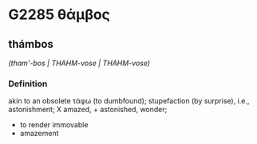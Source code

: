 # G2285 θάμβος

## thámbos

_(tham'-bos | THAHM-vose | THAHM-vose)_

### Definition

akin to an obsolete τάφω (to dumbfound); stupefaction (by surprise), i.e., astonishment; X amazed, + astonished, wonder; 

- to render immovable
- amazement
